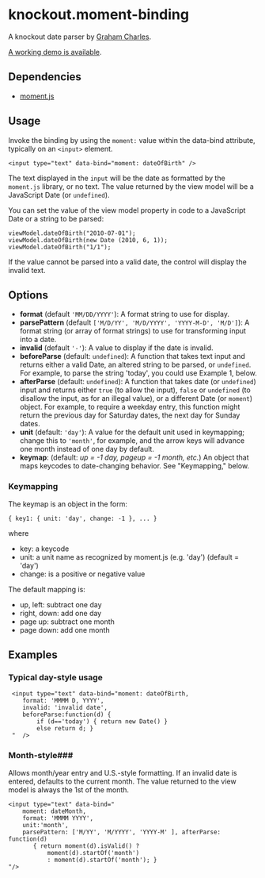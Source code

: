 knockout.moment-binding
=======================

A knockout date parser by [Graham Charles](https://github.com/grahampcharles).

[A working demo is available](http://jsfiddle.net/grahampcharles/b8Lhes0x/).

## Dependencies ##

- [moment.js](http://www.momentjs.com)

## Usage ##

Invoke the binding by using the `moment:` value within the data-bind attribute, typically on an `<input>` element.

    <input type="text" data-bind="moment: dateOfBirth" />

The text displayed in the `input` will be the date as formatted by the `moment.js` library, or no text. The value returned by the view model will be a JavaScript Date (or `undefined`).

You can set the value of the view model property in code to a JavaScript Date or a string to be parsed:

    viewModel.dateOfBirth("2010-07-01");
    viewModel.dateOfBirth(new Date (2010, 6, 1));
    viewModel.dateOfBirth("1/1");

If the value cannot be parsed into a valid date, the control will display the invalid text.

## Options ##

- **format** (default `'MM/DD/YYYY'`): A format string to use for display.
- **parsePattern** (default `['M/D/YY', 'M/D/YYYY', 'YYYY-M-D', 'M/D']`): A format string (or array of format strings) to use for transforming input into a date.
- **invalid** (default `'-'`): A value to display if the date is invalid.
- **beforeParse** (default: `undefined`): A function that takes text input and returns either a valid Date, an altered string to be parsed, or `undefined`. For example, to parse the string 'today', you could use Example 1, below.
- **afterParse** (default: `undefined`): A function that takes date (or `undefined`) input and returns either `true` (to allow the input), `false` or `undefined` (to disallow the input, as for an illegal value), or a different Date (or `moment`) object. For example, to require a weekday entry, this function might return the previous day for Saturday dates, the next day for Sunday dates.
- **unit** (default: `'day'`): A value for the default unit used in keymapping; change this to `'month'`, for example, and the arrow keys will advance one month instead of one day by default. 
- **keymap**: (default: *up = -1 day, pageup = -1 month, etc.*) An object that maps keycodes to date-changing behavior. See "Keymapping," below. 
 
 
### Keymapping ###

The keymap is an object in the form:

    { key1: { unit: 'day', change: -1 }, ... }

where
     
* key: a keycode
* unit: a unit name as recognized by moment.js (e.g. 'day') (default = 'day')
* change: is a positive or negative value

The default mapping is:

* up, left: subtract one day
* right, down: add one day
* page up: subtract one month
* page down: add one month  


## Examples ##

### Typical day-style usage ###
     <input type="text" data-bind="moment: dateOfBirth, 
        format: 'MMMM D, YYYY', 
		invalid: 'invalid date', 
        beforeParse:function(d) { 
			if (d=='today') { return new Date() } 
			else return d; }
     "  />


### Month-style###
Allows month/year entry and U.S.-style formatting. If an invalid date is entered, defaults to the current month. The value returned to the view model is always the 1st of the month.

    <input type="text" data-bind="
        moment: dateMonth, 
        format: 'MMMM YYYY', 
        unit:'month', 
        parsePattern: ['M/YY', 'M/YYYY', 'YYYY-M' ], afterParse: function(d) 
           { return moment(d).isValid() ? 
               moment(d).startOf('month') 
               : moment(d).startOf('month'); }
    "/>
